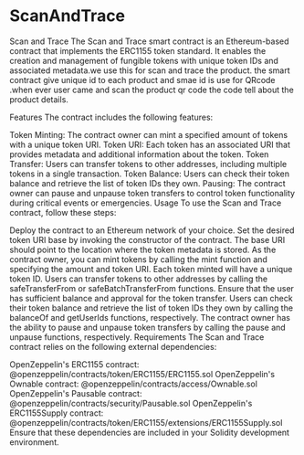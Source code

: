 # ScanAndTrace
Scan and Trace
The Scan and Trace smart contract is an Ethereum-based contract that implements the ERC1155 token standard. It enables the creation and management of fungible tokens with unique token IDs and associated metadata.we use this for scan and trace
the product. the smart contract give unique id to each product and smae id is use for QRcode .when ever user came and scan the product qr code the code tell about the product details.


Features
The contract includes the following features:

Token Minting: The contract owner can mint a specified amount of tokens with a unique token URI.
Token URI: Each token has an associated URI that provides metadata and additional information about the token.
Token Transfer: Users can transfer tokens to other addresses, including multiple tokens in a single transaction.
Token Balance: Users can check their token balance and retrieve the list of token IDs they own.
Pausing: The contract owner can pause and unpause token transfers to control token functionality during critical events or emergencies.
Usage
To use the Scan and Trace contract, follow these steps:

Deploy the contract to an Ethereum network of your choice.
Set the desired token URI base by invoking the constructor of the contract. The base URI should point to the location where the token metadata is stored.
As the contract owner, you can mint tokens by calling the mint function and specifying the amount and token URI. Each token minted will have a unique token ID.
Users can transfer tokens to other addresses by calling the safeTransferFrom or safeBatchTransferFrom functions. Ensure that the user has sufficient balance and approval for the token transfer.
Users can check their token balance and retrieve the list of token IDs they own by calling the balanceOf and getUserIds functions, respectively.
The contract owner has the ability to pause and unpause token transfers by calling the pause and unpause functions, respectively.
Requirements
The Scan and Trace contract relies on the following external dependencies:

OpenZeppelin's ERC1155 contract: @openzeppelin/contracts/token/ERC1155/ERC1155.sol
OpenZeppelin's Ownable contract: @openzeppelin/contracts/access/Ownable.sol
OpenZeppelin's Pausable contract: @openzeppelin/contracts/security/Pausable.sol
OpenZeppelin's ERC1155Supply contract: @openzeppelin/contracts/token/ERC1155/extensions/ERC1155Supply.sol
Ensure that these dependencies are included in your Solidity development environment.
